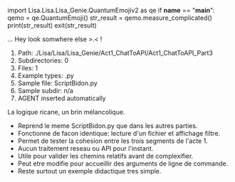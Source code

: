 
import Lisa.Lisa.Lisa_Genie.QuantumEmojiv2 as qe
if __name__ == "__main__":
  qemo = qe.QuantumEmoji()
  str_result = qemo.measure_complicated()
  print(str_result)
  exit(str_result)

... Hey look somwhere else >.< !

1. Path: ./Lisa/Lisa/Lisa_Genie/Act1_ChatToAPI/Act1_ChatToAPI_Part3
2. Subdirectories: 0
3. Files: 1
4. Example types: .py
5. Sample file: ScriptBidon.py
6. Sample subdir: n/a
7. AGENT inserted automatically

La logique ricane, un brin mélancolique.
- Reprend le meme ScriptBidon.py que dans les autres parties.
- Fonctionne de facon identique: lecture d'un fichier et affichage filtre.
- Permet de tester la cohesion entre les trois segments de l'acte 1.
- Aucun traitement reseau ou API pour l'instant.
- Utile pour valider les chemins relatifs avant de complexifier.
- Peut etre modifie pour accueillir des arguments de ligne de commande.
- Reste surtout un exemple didactique tres simple.
